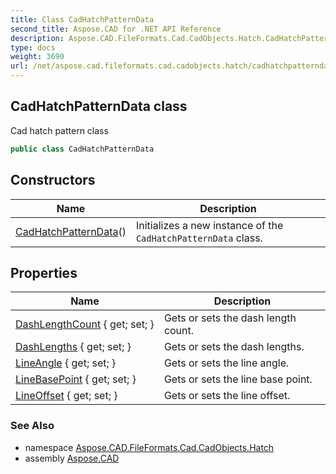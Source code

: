 ```yaml
---
title: Class CadHatchPatternData
second_title: Aspose.CAD for .NET API Reference
description: Aspose.CAD.FileFormats.Cad.CadObjects.Hatch.CadHatchPatternData class. Cad hatch pattern class
type: docs
weight: 3690
url: /net/aspose.cad.fileformats.cad.cadobjects.hatch/cadhatchpatterndata/
---
```

## CadHatchPatternData class

Cad hatch pattern class

```csharp
public class CadHatchPatternData
```

## Constructors

| Name | Description |
| --- | --- |
| [CadHatchPatternData](cadhatchpatterndata/)() | Initializes a new instance of the `CadHatchPatternData` class. |

## Properties

| Name | Description |
| --- | --- |
| [DashLengthCount](../../aspose.cad.fileformats.cad.cadobjects.hatch/cadhatchpatterndata/dashlengthcount/) { get; set; } | Gets or sets the dash length count. |
| [DashLengths](../../aspose.cad.fileformats.cad.cadobjects.hatch/cadhatchpatterndata/dashlengths/) { get; set; } | Gets or sets the dash lengths. |
| [LineAngle](../../aspose.cad.fileformats.cad.cadobjects.hatch/cadhatchpatterndata/lineangle/) { get; set; } | Gets or sets the line angle. |
| [LineBasePoint](../../aspose.cad.fileformats.cad.cadobjects.hatch/cadhatchpatterndata/linebasepoint/) { get; set; } | Gets or sets the line base point. |
| [LineOffset](../../aspose.cad.fileformats.cad.cadobjects.hatch/cadhatchpatterndata/lineoffset/) { get; set; } | Gets or sets the line offset. |

### See Also

* namespace [Aspose.CAD.FileFormats.Cad.CadObjects.Hatch](../../aspose.cad.fileformats.cad.cadobjects.hatch/)
* assembly [Aspose.CAD](../../)


